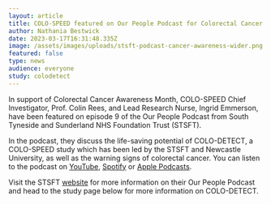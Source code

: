 ```yaml
---
layout: article
title: COLO-SPEED featured on Our People Podcast for Colorectal Cancer Awareness Month
author: Nathania Bestwick
date: 2023-03-17T16:31:48.335Z
image: /assets/images/uploads/stsft-podcast-cancer-awareness-wider.png
featured: false
type: news
audience: everyone
study: colodetect
---
```

I﻿n support of Colorectal Cancer Awareness Month, COLO-SPEED Chief Investigator, Prof. Colin Rees, and Lead Research Nurse, Ingrid Emmerson, have been featured on episode 9 of the Our People Podcast from South Tyneside and Sunderland NHS Foundation Trust (STSFT).

In the podcast, they discuss t﻿he l﻿ife-saving potential of COLO-DETECT, a COLO-SPEED study which has been led by the STSFT and Newcastle University, a﻿s well as the warning signs of colorectal cancer. You can listen to the podcast on [YouTube](https://bit.ly/3Jm2kx6), [Spotify](https://bit.ly/40bILhU) or [Apple Podcasts](https://apple.co/407kJVc).

V﻿isit the STSFT [website](https://www.stsft.nhs.uk/news/our-people-podcast) for more information on their Our People Podcast and head to the study page below for more information on COLO-DETECT.